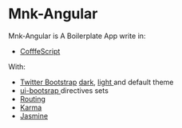 <div class="container">
  <h1>Mnk-Angular</h1>
  <p>
    Mnk-Angular is A Boilerplate App write in:
  </p>
  <ul>
    <li><a href="http://coffeescript.org/" target="_blank">CofffeScript</a></li>
  </ul>
  <p>With:</p>
  <ul>
    <li>
      <a href="http://getbootstrap.com/" target="_blank">Twitter Bootstrap</a> 
      <a href="http://bootswatch.com/darkly/" target="_blank">dark</a>, 
      <a href="http://bootswatch.com/yeti/" target="_blank">light </a> 
      and default theme
    </li>
    <li>
      <a href="http://angular-ui.github.io/bootstrap/" target="_blank">ui-bootsrap </a> directives sets</li>
    <li><a href="http://docs.angularjs.org/api/ngRoute/service/$route">Routing</a></li>
    <li><a href="http://karma-runner.github.io/0.12/index.html">Karma</a></li>
    <li><a href="http://jasmine.github.io/">Jasmine</a></li>
  </ul>
</div>

